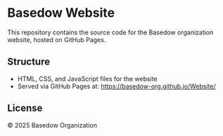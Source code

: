 # Basedow Website

This repository contains the source code for the Basedow organization website, hosted on GitHub Pages.

## Structure

- HTML, CSS, and JavaScript files for the website
- Served via GitHub Pages at: https://basedow-org.github.io/Website/

## License

© 2025 Basedow Organization
